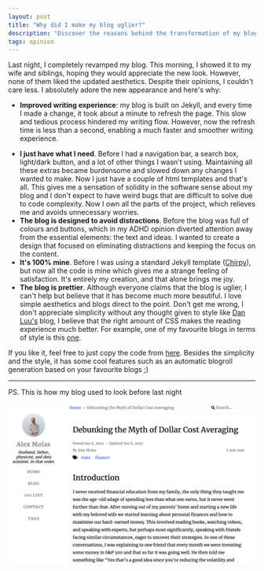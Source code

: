```yaml
---
layout: post
title: "Why did I make my blog uglier?"
description: "Discover the reasons behind the transformation of my blog and the benefits it brings. Experience faster writing, simplified design, reduced distractions, and a sense of complete ownership. Explore the enhanced aesthetics that prioritize minimalist style and direct communication. Find out why this revamped blog reflects my unique vision."
tags: opinion
---
```



Last night, I completely revamped my blog. This morning, I showed it to my wife and siblings, hoping they would appreciate the new look. However, none of them liked the updated aesthetics. Despite their opinions, I couldn't care less. I absolutely adore the new appearance and here's why:

- **Improved writing experience**: my blog is built on Jekyll, and every time I made a change, it took about a minute to refresh the page. This slow and tedious process hindered my writing flow. However, now the refresh time is less than a second, enabling a much faster and smoother writing experience.
* **I just have what I need**. Before I had a navigation bar, a search box, light/dark button, and a lot of other things I wasn't using. Maintaining all these extras became burdensome and slowed down any changes I wanted to make. Now I just have a couple of html templates and that's all. This gives me a sensation of solidity in the software sense about my blog and I don't expect to have weird bugs that are difficult to solve due to code complexity. Now I own all the parts of the project, which relieves me and avoids unnecessary worries. 
* **The blog is designed to avoid distractions**. Before the blog was full of colours and buttons, which in my ADHD opinion diverted attention away from the essential elements: the text and ideas. I wanted to create a design that focused on eliminating distractions and keeping the focus on the content.
* **It's 100% mine**. Before I was using a standard Jekyll template ([Chirpy](https://github.com/cotes2020/jekyll-theme-chirpy)), but now all the code is mine which gives me a strange feeling of satisfaction. It's entirely my creation, and that alone brings me joy.
* **The blog is prettier**. Although everyone claims that the blog is uglier, I can't help but believe that it has become much more beautiful. I love simple aesthetics and blogs direct to the point. Don't get me wrong, I don't appreciate simplicity without any thought given to style like [Dan Luu's](https://www.danluu.com) blog, I believe that the right amount of CSS makes the reading experience much better. For example, one of my favourite blogs in terms of style is this [one](https://gregorygundersen.com/).

If you like it, feel free to just copy the code from [here](https://www.github.com/alexmolas/alexmolas.github.io). Besides the simplicity and the style, it has some cool features such as an automatic blogroll generation based on your favourite blogs ;)

---

PS. This is how my blog used to look before last night

<div style="text-align:center">
    <img src="/docs/ugly-blog/old-blog.png" width=500px class="center">
</div>
